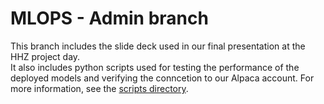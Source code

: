# MLOPS - Admin branch

This branch includes the slide deck used in our final presentation at the HHZ project day.  
It also includes python scripts used for testing the performance of the deployed models and verifying the conncetion to our Alpaca account. For more information, see the [scripts directory](/scripts).
